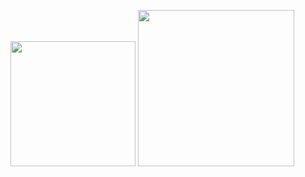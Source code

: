 <img src="https://files.catbox.moe/0y2x5t.gif" width="200px"> <img src="https://files.catbox.moe/266u7r.gif" width="250px">

